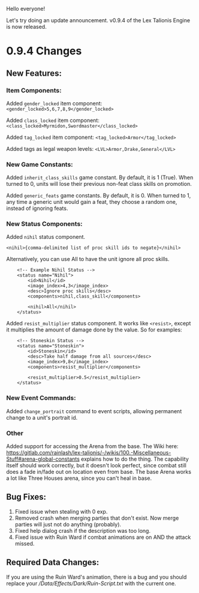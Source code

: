 Hello everyone!

Let's try doing an update announcement. v0.9.4 of the Lex Talionis Engine is now released. 

# 0.9.4 Changes

## New Features:
### Item Components:
Added `gender_locked` item component: `<gender_locked>5,6,7,8,9</gender_locked>`

Added `class_locked` item component: `<class_locked>Myrmidon,Swordmaster</class_locked>`

Added `tag_locked` item component: `<tag_locked>Armor</tag_locked>`

Added tags as legal weapon levels: `<LVL>Armor,Drake,General</LVL>`

### New Game Constants:
Added `inherit_class_skills` game constant. By default, it is 1 (True). When turned to 0, units will lose their previous non-feat class skills on promotion.

Added `generic_feats` game constants. By default, it is 0. When turned to 1, any time a generic unit would gain a feat, they choose a random one, instead of ignoring feats.

### New Status Components:
Added `nihil` status component. 

```
<nihil>{comma-delimited list of proc skill ids to negate}</nihil>
```

Alternatively, you can use <nihil>All</nihil> to have the unit ignore all proc skills.

```
    <!-- Example Nihil Status -->
    <status name="Nihil">
        <id>Nihil</id>
        <image_index>4,3</image_index>
        <desc>Ignore proc skills</desc>
        <components>nihil,class_skill</components>

        <nihil>All</nihil>
    </status>
```


Added `resist_multiplier` status component. It works like `<resist>`, except it multiplies the amount of damage done by the value. So for examples:

```
    <!-- Stoneskin Status -->
    <status name="Stoneskin">
        <id>Stoneskin</id>
        <desc>Take half damage from all sources</desc>
        <image_index>9,8</image_index>
        <components>resist_multiplier</components>

        <resist_multiplier>0.5</resist_multiplier>
    </status>
```

### New Event Commands:
Added `change_portrait` command to event scripts, allowing permanent change to a unit's portrait id.

### Other
Added support for accessing the Arena from the base. The Wiki here: https://gitlab.com/rainlash/lex-talionis/-/wikis/100.-Miscellaneous-Stuff#arena-global-constants explains how to do the thing. The capability itself should work correctly, but it doesn't look perfect, since combat still does a fade in/fade out on location even from base. The base Arena works a lot like Three Houses arena, since you can't heal in base.


## Bug Fixes:
1. Fixed issue when stealing with 0 exp.
2. Removed crash when merging parties that don't exist. Now merge parties will just not do anything (probably).
3. Fixed help dialog crash if the description was too long.
4. Fixed issue with Ruin Ward if combat animations are on AND the attack missed.


## Required Data Changes:
If you are using the Ruin Ward's animation, there is a bug and you should replace your _/Data/Effects/Dark/Ruin-Script.txt_ with the current one.

